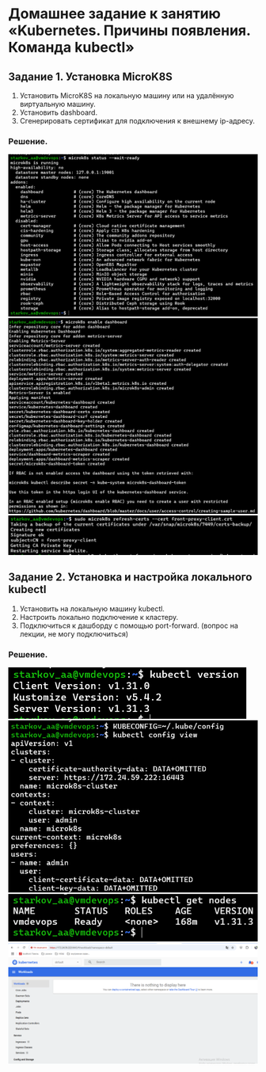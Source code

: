 # Домашнее задание к занятию «Kubernetes. Причины появления. Команда kubectl»
## Задание 1. Установка MicroK8S
1. Установить MicroK8S на локальную машину или на удалённую виртуальную машину.
2. Установить dashboard.
3. Сгенерировать сертификат для подключения к внешнему ip-адресу.
### Решение.
![alt text](image.png)
![alt text](image-2.png)
![alt text](image-3.png)

## Задание 2. Установка и настройка локального kubectl
1. Установить на локальную машину kubectl.
2. Настроить локально подключение к кластеру.
3. Подключиться к дашборду с помощью port-forward. (вопрос на лекции, не могу подключиться)
### Решение.
![alt text](image-5.png)
![alt text](image-4.png)
![alt text](image-1.png)
![alt text](image-6.png)